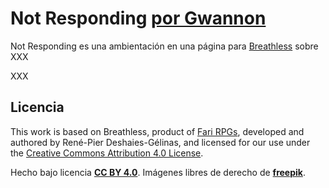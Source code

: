 # Not Responding [por Gwannon](https://gwannon.itch.io/not-responding-breathless)

Not Responding es una ambientación en una página para [Breathless](https://fari-rpgs.itch.io/breathless-srd) sobre XXX

XXX

## Licencia 

This work is based on Breathless, product of [Fari RPGs](https://farirpgs.com/), developed and authored by René-Pier Deshaies-Gélinas, and licensed for our use under the [Creative Commons Attribution 4.0 License](https://creativecommons.org/licenses/by/4.0/).

Hecho bajo licencia **[CC BY 4.0](https://creativecommons.org/licenses/by/4.0/legalcode.es)**. Imágenes libres de derecho de **[freepik](https://www.freepik.com/)**.